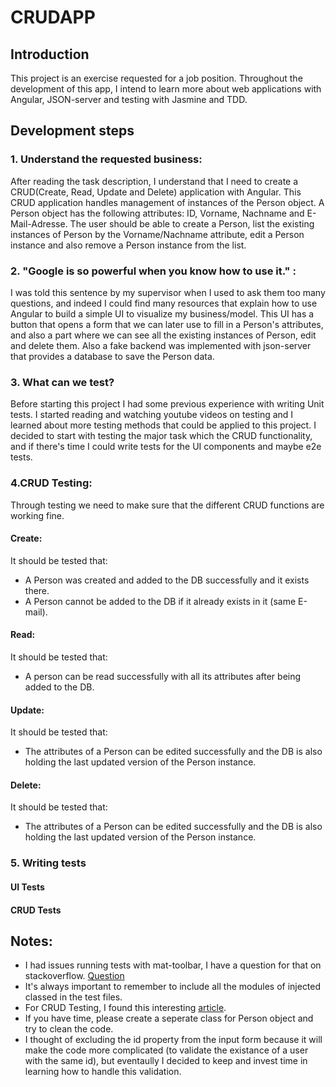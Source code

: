 # CRUDAPP
## Introduction
This project is an exercise requested for a job position. Throughout the development of this app, I intend to learn more about web applications with Angular, JSON-server and testing with Jasmine and TDD.

## Development steps
### 1. Understand the requested business:
After reading the task description, I understand that I need to create a CRUD(Create, Read, Update and Delete) application with Angular. This CRUD application handles management of instances of the Person object. A Person object has the following attributes: ID, Vorname, Nachname and E-Mail-Adresse. The user should be able to create a Person, list the existing instances of Person by the Vorname/Nachname attribute, edit a Person instance and also remove a Person instance from the list.

### 2. "Google is so powerful when you know how to use it." :
I was told this sentence by my supervisor when I used to ask them too many questions, and indeed I could find many resources that explain how to use Angular to build a simple UI to visualize my business/model. This UI has a button that opens a form that we can later use to fill in a Person's attributes, and also a part where we can see all the existing instances of Person, edit and delete them. Also a fake backend was implemented with json-server that provides a database to save the Person data.

### 3. What can we test?
Before starting this project I had some previous experience with writing Unit tests. I started reading and watching youtube videos on testing and I learned about more testing methods that could be applied to this project. I decided to start with testing the major task which the CRUD functionality, and if there's time I could write tests for the UI components and maybe e2e tests. 


### 4.CRUD Testing:
Through testing we need to make sure that the different CRUD functions are working fine.
#### Create: 
It should be tested that:
- A Person was created and added to the DB successfully and it exists there.
- A Person cannot be added to the DB if it already exists in it (same E-mail).
#### Read:
It should be tested that:
- A person can be read successfully with all its attributes after being added to the DB.

#### Update:
It should be tested that:
- The attributes of a Person can be edited successfully and the DB is also holding the last updated version of the Person instance.

#### Delete:
It should be tested that:
- The attributes of a Person can be edited successfully and the DB is also holding the last updated version of the Person instance.



### 5. Writing tests
#### UI Tests

#### CRUD Tests



## Notes:
- I had issues running tests with mat-toolbar, I have a question for that on stackoverflow. [Question](https://stackoverflow.com/questions/77669494/testing-angular-with-template-containing-mat-toolbar/77669511#77669511)
- It's always important to remember to include all the modules of injected classed in the test files.
- For CRUD Testing, I found this interesting [article](https://jenijoe.medium.com/unit-testing-angular-crud-service-with-jasmine-7e40e7c8aa74).
- If you have time, please create a seperate class for Person object and try to clean the code.
- I thought of excluding the id property from the input form because it will make the code more complicated (to validate the existance of a user with the same id), but eventaully I decided to keep and invest time in learning how to handle this validation.